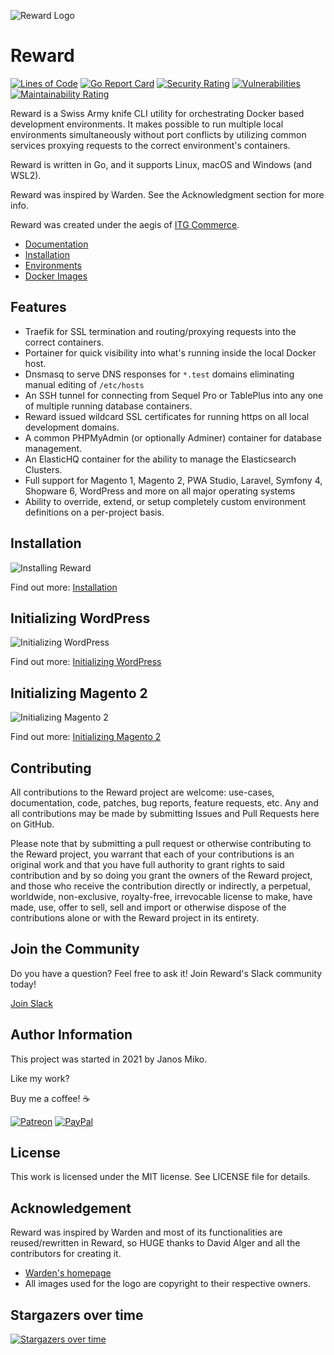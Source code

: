 ![Reward Logo](./docs/imgs/reward-github-card.png)

# Reward

[![Lines of Code](https://sonarcloud.io/api/project_badges/measure?project=rewardenv_reward&metric=ncloc)](https://sonarcloud.io/dashboard?id=rewardenv_reward)
[![Go Report Card](https://goreportcard.com/badge/github.com/rewardenv/reward)](https://goreportcard.com/report/github.com/rewardenv/reward)
[![Security Rating](https://sonarcloud.io/api/project_badges/measure?project=rewardenv_reward&metric=security_rating)](https://sonarcloud.io/dashboard?id=rewardenv_reward)
[![Vulnerabilities](https://sonarcloud.io/api/project_badges/measure?project=rewardenv_reward&metric=vulnerabilities)](https://sonarcloud.io/dashboard?id=rewardenv_reward)
[![Maintainability Rating](https://sonarcloud.io/api/project_badges/measure?project=rewardenv_reward&metric=sqale_rating)](https://sonarcloud.io/dashboard?id=rewardenv_reward)

<!-- include_open_start -->

Reward is a Swiss Army knife CLI utility for orchestrating Docker based development environments. It makes possible to
run multiple local environments simultaneously without port conflicts by utilizing common services proxying requests to
the correct environment's containers.

Reward is written in Go, and it supports Linux, macOS and Windows (and WSL2).
<!-- include_open_stop -->

Reward was inspired by Warden. See the Acknowledgment section for more info.

Reward was created under the aegis of [ITG Commerce](https://itgcommerce.com).

* [Documentation](https://rewardenv.readthedocs.io)
* [Installation](https://rewardenv.readthedocs.io/en/latest/installation.html)
* [Environments](https://rewardenv.readthedocs.io/en/latest/environments.html)
* [Docker Images](https://github.com/rewardenv/reward/tree/main/images)

## Features

- Traefik for SSL termination and routing/proxying requests into the correct containers.
- Portainer for quick visibility into what's running inside the local Docker host.
- Dnsmasq to serve DNS responses for `*.test` domains eliminating manual editing of `/etc/hosts`
- An SSH tunnel for connecting from Sequel Pro or TablePlus into any one of multiple running database containers.
- Reward issued wildcard SSL certificates for running https on all local development domains.
- A common PHPMyAdmin (or optionally Adminer) container for database management.
- An ElasticHQ container for the ability to manage the Elasticsearch Clusters.
- Full support for Magento 1, Magento 2, PWA Studio, Laravel, Symfony 4, Shopware 6, WordPress and more on all major
  operating systems
- Ability to override, extend, or setup completely custom environment definitions on a per-project basis.

<!-- include_open_stop -->

## Installation

![Installing Reward](./docs/imgs/install.gif)

Find out more: [Installation](https://rewardenv.readthedocs.io/en/latest/installation.html)

## Initializing WordPress

![Initializing WordPress](./docs/imgs/initialize-wordpress.gif)

Find out
more: [Initializing WordPress](https://rewardenv.readthedocs.io/en/latest/environments/initializing-wordpress.html)

## Initializing Magento 2

![Initializing Magento 2](./docs/imgs/initialize-magento2.gif)

Find out
more: [Initializing Magento 2](https://rewardenv.readthedocs.io/en/latest/environments/initializing-magento2.html)

## Contributing

All contributions to the Reward project are welcome: use-cases, documentation, code, patches, bug reports, feature
requests, etc. Any and all contributions may be made by submitting Issues and Pull Requests here on GitHub.

Please note that by submitting a pull request or otherwise contributing to the Reward project, you warrant that each of
your contributions is an original work and that you have full authority to grant rights to said contribution and by so
doing you grant the owners of the Reward project, and those who receive the contribution directly or indirectly, a
perpetual, worldwide, non-exclusive, royalty-free, irrevocable license to make, have made, use, offer to sell, sell and
import or otherwise dispose of the contributions alone or with the Reward project in its entirety.

## Join the Community

Do you have a question? Feel free to ask it! Join Reward's Slack community today!

[Join Slack](http://rewardslack.janosmiko.com)

## Author Information

This project was started in 2021 by Janos Miko.

Like my work?

Buy me a coffee! ☕

[![Patreon](https://img.shields.io/badge/Donate-Patreon-red.svg)](https://www.patreon.com/janosmiko)
[![PayPal](https://img.shields.io/badge/Donate-PayPal-green.svg)](https://www.paypal.com/cgi-bin/webscr?cmd=_s-xclick&hosted_button_id=LUCSKSMFENMHN)

## License

This work is licensed under the MIT license. See LICENSE file for details.

## Acknowledgement

Reward was inspired by Warden and most of its functionalities are reused/rewritten in Reward, so HUGE thanks to David
Alger and all the contributors for creating it.
<!-- include_open_stop -->

* [Warden's homepage](https://warden.dev)
* All images used for the logo are copyright to their respective owners.

## Stargazers over time

[![Stargazers over time](https://starchart.cc/rewardenv/reward.svg)](https://starchart.cc/rewardenv/reward)
